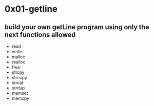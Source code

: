 # 0x01-getline

## build your own getLine program using only the next functions allowed

- read
- write
- malloc
- realloc
- free
- strcpy
- strncpy
- strcat
- strdup
- memset
- memcpy